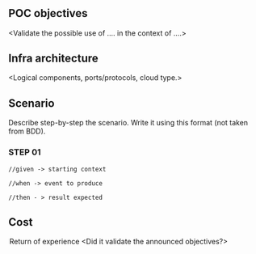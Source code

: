 # <Your Subject>

## POC objectives

<Validate the possible use of .... in the context of ....>

## Infra architecture

<Logical components, ports/protocols, cloud type.>

## Scenario

Describe step-by-step the scenario. Write it using this format (not taken from BDD).

### STEP 01
```
//given -> starting context

//when -> event to produce

//then - > result expected
```

## Cost

<analysis of load-related costs.>

<option to reduce or adapt costs (practices, subscription)>

## Return of experience

<take a position on the poc that has been produced.>

<Did it validate the announced objectives?>
